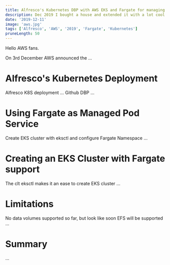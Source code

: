 ```yaml
---
title: Alfresco's Kubernetes DBP with AWS EKS and Fargate for managing Pods
description: Dec 2019 I bought a house and extended it with a lot cool and cost saving smart home devices/
date: '2019-12-11'
image: 'aws.jpg'
tags: ['Alfresco', 'AWS', '2019', 'Fargate', 'Kubernetes']
pruneLength: 50
---
```


Hello AWS fans.

On 3rd December AWS announced the ...

# Alfresco's Kubernetes Deployment
Alfresco K8S deployment ... Github DBP ...

# Using Fargate as Managed Pod Service
Create EKS cluster with eksctl and configure Fargate Namespace ...

# Creating an EKS Cluster with Fargate support
The clt eksctl makes it an ease to create EKS cluster ...

# Limitations
No data volumes supported so far, but look like soon EFS will be supported ...

# Summary
...
